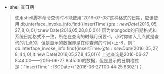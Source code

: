 + shell 查日期

>使用shell脚本命令查询时不能使用“2016-07-08”这种格式的日期，应该使用
>db.interface_invoke_info.find({insertTime:{$gte:new Date(2016,05,27,8,0,0),$lt:new Date(2016,05,28,8,0,0)}}
>因为mongodb的日期格式和系统日期格式不一致，所在在查询的时候月份要-1，小时你输入几点就是查询的几点的，但是显示的数据却是在你查询的时间>上-8，例：
> db.interface_invoke_info.find({insertTime:{$gte:new Date(2016,05,27,8,44,0),$lt:new Date(2016,05,27,8,45,0)}})
>上述查询是2016-06-27 8:44:00——2016-06-27 8:45:00的数据，但是显示的日期格式是："insertTime" : ISODate>("2016-06-27T00:44:25.630Z")；